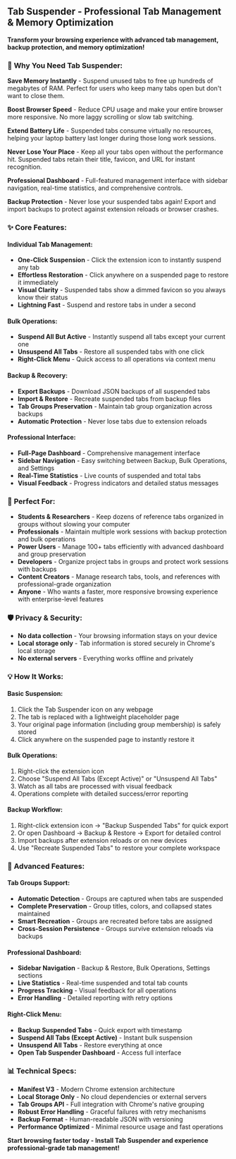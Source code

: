 ## Tab Suspender - Professional Tab Management & Memory Optimization

**Transform your browsing experience with advanced tab management, backup protection, and memory optimization!**

### 🚀 **Why You Need Tab Suspender:**

**Save Memory Instantly** - Suspend unused tabs to free up hundreds of megabytes of RAM. Perfect for users who keep many tabs open but don't want to close them.

**Boost Browser Speed** - Reduce CPU usage and make your entire browser more responsive. No more laggy scrolling or slow tab switching.

**Extend Battery Life** - Suspended tabs consume virtually no resources, helping your laptop battery last longer during those long work sessions.

**Never Lose Your Place** - Keep all your tabs open without the performance hit. Suspended tabs retain their title, favicon, and URL for instant recognition.

**Professional Dashboard** - Full-featured management interface with sidebar navigation, real-time statistics, and comprehensive controls.

**Backup Protection** - Never lose your suspended tabs again! Export and import backups to protect against extension reloads or browser crashes.

### ✨ **Core Features:**

#### **Individual Tab Management:**
- **One-Click Suspension** - Click the extension icon to instantly suspend any tab
- **Effortless Restoration** - Click anywhere on a suspended page to restore it immediately  
- **Visual Clarity** - Suspended tabs show a dimmed favicon so you always know their status
- **Lightning Fast** - Suspend and restore tabs in under a second

#### **Bulk Operations:**
- **Suspend All But Active** - Instantly suspend all tabs except your current one
- **Unsuspend All Tabs** - Restore all suspended tabs with one click
- **Right-Click Menu** - Quick access to all operations via context menu

#### **Backup & Recovery:**
- **Export Backups** - Download JSON backups of all suspended tabs
- **Import & Restore** - Recreate suspended tabs from backup files
- **Tab Groups Preservation** - Maintain tab group organization across backups
- **Automatic Protection** - Never lose tabs due to extension reloads

#### **Professional Interface:**
- **Full-Page Dashboard** - Comprehensive management interface
- **Sidebar Navigation** - Easy switching between Backup, Bulk Operations, and Settings
- **Real-Time Statistics** - Live counts of suspended and total tabs
- **Visual Feedback** - Progress indicators and detailed status messages

### 🎯 **Perfect For:**

- **Students & Researchers** - Keep dozens of reference tabs organized in groups without slowing your computer
- **Professionals** - Maintain multiple work sessions with backup protection and bulk operations
- **Power Users** - Manage 100+ tabs efficiently with advanced dashboard and group preservation
- **Developers** - Organize project tabs in groups and protect work sessions with backups
- **Content Creators** - Manage research tabs, tools, and references with professional-grade organization
- **Anyone** - Who wants a faster, more responsive browsing experience with enterprise-level features

### 🛡️ **Privacy & Security:**

- **No data collection** - Your browsing information stays on your device
- **Local storage only** - Tab information is stored securely in Chrome's local storage
- **No external servers** - Everything works offline and privately

### 💡 **How It Works:**

#### **Basic Suspension:**
1. Click the Tab Suspender icon on any webpage
2. The tab is replaced with a lightweight placeholder page
3. Your original page information (including group membership) is safely stored
4. Click anywhere on the suspended page to instantly restore it

#### **Bulk Operations:**
1. Right-click the extension icon
2. Choose "Suspend All Tabs (Except Active)" or "Unsuspend All Tabs"
3. Watch as all tabs are processed with visual feedback
4. Operations complete with detailed success/error reporting

#### **Backup Workflow:**
1. Right-click extension icon → "Backup Suspended Tabs" for quick export
2. Or open Dashboard → Backup & Restore → Export for detailed control
3. Import backups after extension reloads or on new devices
4. Use "Recreate Suspended Tabs" to restore your complete workspace

### 🌟 **Advanced Features:**

#### **Tab Groups Support:**
- **Automatic Detection** - Groups are captured when tabs are suspended
- **Complete Preservation** - Group titles, colors, and collapsed states maintained
- **Smart Recreation** - Groups are recreated before tabs are assigned
- **Cross-Session Persistence** - Groups survive extension reloads via backups

#### **Professional Dashboard:**
- **Sidebar Navigation** - Backup & Restore, Bulk Operations, Settings sections
- **Live Statistics** - Real-time suspended and total tab counts
- **Progress Tracking** - Visual feedback for all operations
- **Error Handling** - Detailed reporting with retry options

#### **Right-Click Menu:**
- **Backup Suspended Tabs** - Quick export with timestamp
- **Suspend All Tabs (Except Active)** - Instant bulk suspension
- **Unsuspend All Tabs** - Restore everything at once
- **Open Tab Suspender Dashboard** - Access full interface

### 📊 **Technical Specs:**

- **Manifest V3** - Modern Chrome extension architecture
- **Local Storage Only** - No cloud dependencies or external servers
- **Tab Groups API** - Full integration with Chrome's native grouping
- **Robust Error Handling** - Graceful failures with retry mechanisms
- **Backup Format** - Human-readable JSON with versioning
- **Performance Optimized** - Minimal resource usage and fast operations

**Start browsing faster today - Install Tab Suspender and experience professional-grade tab management!**